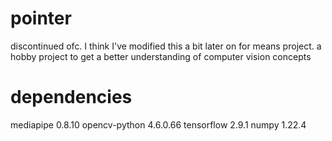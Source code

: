# pointer
discontinued ofc. I think I've modified this a bit later on for means project.
a hobby project to get a better understanding of computer vision concepts

# dependencies
mediapipe 0.8.10
opencv-python 4.6.0.66
tensorflow 2.9.1
numpy 1.22.4
